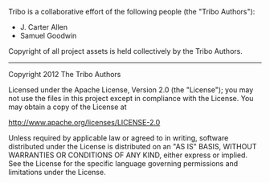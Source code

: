 Tribo is a collaborative effort of the following people (the "Tribo Authors"):

- J. Carter Allen
- Samuel Goodwin

Copyright of all project assets is held collectively by the Tribo Authors. 

-----

Copyright 2012 The Tribo Authors  

Licensed under the Apache License, Version 2.0 (the "License");
you may not use the files in this project except in compliance with the License.
You may obtain a copy of the License at

  http://www.apache.org/licenses/LICENSE-2.0

Unless required by applicable law or agreed to in writing, software
distributed under the License is distributed on an "AS IS" BASIS,
WITHOUT WARRANTIES OR CONDITIONS OF ANY KIND, either express or implied.
See the License for the specific language governing permissions and
limitations under the License.